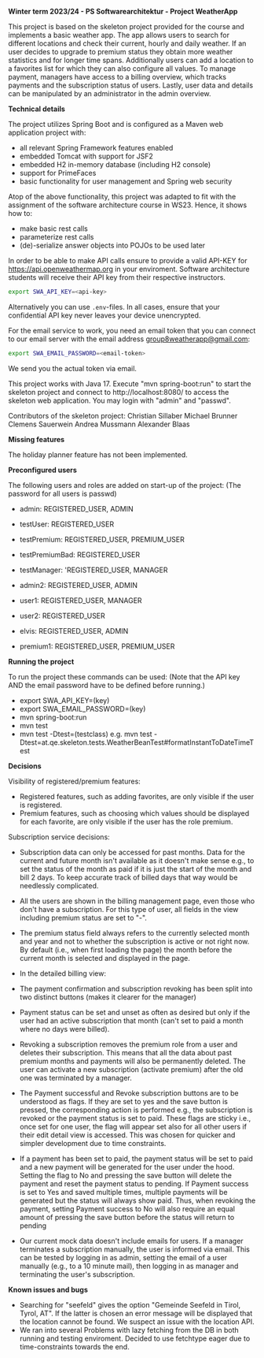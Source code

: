 
**Winter term 2023/24 - PS Softwarearchitektur - Project WeatherApp**

This project is based on the skeleton project provided for the course and implements
a basic weather app. The app allows users to search for different locations and 
check their current, hourly and daily weather. If an user decides to upgrade to 
premium status they obtain more weather statistics and for longer time spans. Additionally
users can add a location to a favorites list for which they can also configure all values.
To manage payment, managers have access to a billing overview, which tracks payments and 
the subscription status of users. Lastly, user data and details can be manipulated by 
an administrator in the admin overview.



**Technical details**

The project utilizes Spring Boot and is configured as a Maven web application project with:
 - all relevant Spring Framework features enabled
 - embedded Tomcat with support for JSF2
 - embedded H2 in-memory database (including H2 console)
 - support for PrimeFaces
 - basic functionality for user management and Spring web security

Atop of the above functionality, this project was adapted to fit with the 
assignment of the software architecture course in WS23. Hence, it shows how to: 
- make basic rest calls
- parameterize rest calls
- (de)-serialize answer objects into POJOs to be used later

In order to be able to make API calls ensure to provide a valid API-KEY
for https://api.openweathermap.org in your enviroment. 
Software architecture students will
receive their API key from their respective instructors. 
```bash
export SWA_API_KEY=<api-key>
```
Alternatively you can use `.env`-files. In all cases, ensure that your 
confidential API key never leaves your device unencrypted.

For the email service to work, you need an email token that you can connect to 
our email server with the email address group8weatherapp@gmail.com:

```bash
export SWA_EMAIL_PASSWORD=<email-token>
```
We send you the actual token via email.

This project works with Java 17.
Execute  "mvn spring-boot:run" to start the skeleton project and connect to
http://localhost:8080/ to access the skeleton web application. You may login
with "admin" and "passwd".

Contributors of the skeleton project:
Christian Sillaber
Michael Brunner
Clemens Sauerwein
Andrea Mussmann
Alexander Blaas



**Missing features**

The holiday planner feature has not been implemented.



**Preconfigured users**

The following users and roles are added on start-up of the project:
(The password for all users is passwd)

- admin: REGISTERED_USER, ADMIN
- testUser: REGISTERED_USER
- testPremium: REGISTERED_USER, PREMIUM_USER
- testPremiumBad: REGISTERED_USER
- testManager: 'REGISTERED_USER, MANAGER

- admin2: REGISTERED_USER, ADMIN
- user1: REGISTERED_USER, MANAGER
- user2: REGISTERED_USER
- elvis: REGISTERED_USER, ADMIN
- premium1: REGISTERED_USER, PREMIUM_USER



**Running the project**

To run the project these commands can be used:
(Note that the API key AND the email password have to be defined before running.)
- export SWA_API_KEY=(key)
- export SWA_EMAIL_PASSWORD=(key)
- mvn spring-boot:run
- mvn test
- mvn test -Dtest=(testclass) e.g. mvn test -Dtest=at.qe.skeleton.tests.WeatherBeanTest#formatInstantToDateTimeTest



**Decisions**

Visibility of registered/premium features:

* Registered features, such as adding favorites, are only visible if the user is registered.
* Premium features, such as choosing which values should be displayed for each favorite, are only visible if the user has the role premium. 

Subscription service decisions:

* Subscription data can only be accessed for past months. Data for the current and future month isn't available as it doesn't make sense e.g., to set the status of the month as paid if it is just the start of the month and bill 2 days. To keep accurate track of billed days that way would be needlessly complicated.
* All the users are shown in the billing management page, even those who don't have a subscription. For this type of user, all fields in the view including premium status are set to "-".
* The premium status field always refers to the currently selected month and year and not to whether the subscription is active or not right now. By default (i.e., when first loading the page) the month before the current month is selected and displayed in the page.
* In the detailed billing view:

* The payment confirmation and subscription revoking has been split into two distinct buttons (makes it clearer for the manager)

* Payment status can be set and unset as often as desired but only if the user had an active subscription that month (can't set to paid a month where no days were billed).

* Revoking a subscription removes the premium role from a user and deletes their subscription. This means that all the data about past premium months and payments will also be permanently deleted. The user can activate a new subscription (activate premium) after the old one was terminated by a manager.

* The Payment successful and Revoke subscription buttons are to be understood as flags. If they are set to yes and the save button is pressed, the corresponding action is performed e.g., the subscription is revoked or the payment status is set to paid. These flags are sticky i.e., once set for one user, the flag will appear set also for all other users if their edit detail view is accessed. This was chosen for quicker and simpler development due to time constraints.

* If a payment has been set to paid, the payment status will be set to paid and a new payment will be generated for the user under the hood. Setting the flag to No and pressing the save button will delete the payment and reset the payment status to pending.
If Payment success is set to Yes and saved multiple times, multiple payments will be generated but the status will always show paid. Thus, when revoking the payment, setting Payment success to No will also require an equal amount of pressing the save button before the status will return to pending

* Our current mock data doesn't include emails for users. If a manager terminates a subscription manually, the user is informed via email. This can be tested by logging in as admin, setting the email of a user manually (e.g., to a 10 minute mail), then logging in as manager and terminating the user's subscription.



**Known issues and bugs**

- Searching for "seefeld" gives the option "Gemeinde Seefeld in Tirol, Tyrol, AT". If the latter is chosen an error message will be displayed that the location cannot be found. We suspect an issue with the location API.
- We ran into several Problems with lazy fetching from the DB in both running and testing enviroment. Decided to use fetchtype eager due to time-constraints towards the end.
